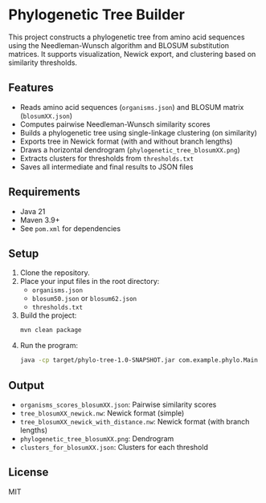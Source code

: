 # Phylogenetic Tree Builder

This project constructs a phylogenetic tree from amino acid sequences using the Needleman-Wunsch algorithm and BLOSUM substitution matrices. It supports visualization, Newick export, and clustering based on similarity thresholds.

## Features

- Reads amino acid sequences (`organisms.json`) and BLOSUM matrix (`blosumXX.json`)
- Computes pairwise Needleman-Wunsch similarity scores
- Builds a phylogenetic tree using single-linkage clustering (on similarity)
- Exports tree in Newick format (with and without branch lengths)
- Draws a horizontal dendrogram (`phylogenetic_tree_blosumXX.png`)
- Extracts clusters for thresholds from `thresholds.txt`
- Saves all intermediate and final results to JSON files

## Requirements

- Java 21
- Maven 3.9+
- See `pom.xml` for dependencies

## Setup

1. Clone the repository.
2. Place your input files in the root directory:
   - `organisms.json`
   - `blosum50.json` or `blosum62.json`
   - `thresholds.txt`
3. Build the project:
   ```sh
   mvn clean package
   ```
4. Run the program:
   ```sh
   java -cp target/phylo-tree-1.0-SNAPSHOT.jar com.example.phylo.Main
   ```

## Output

- `organisms_scores_blosumXX.json`: Pairwise similarity scores
- `tree_blosumXX_newick.nw`: Newick format (simple)
- `tree_blosumXX_newick_with_distance.nw`: Newick format (with branch lengths)
- `phylogenetic_tree_blosumXX.png`: Dendrogram
- `clusters_for_blosumXX.json`: Clusters for each threshold

## License

MIT